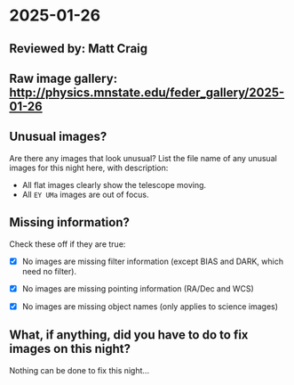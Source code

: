 # 2025-01-26

## Reviewed by:   Matt Craig

## Raw image gallery: http://physics.mnstate.edu/feder_gallery/2025-01-26

## Unusual images?

Are there any images that look unusual? List the file name of any unusual images for this night here, with description:

+ All flat images clearly show the telescope moving.
+ All `EY UMa` images are out of focus.

## Missing information?

Check these off if they are true:

- [x] No images are missing filter information (except BIAS and DARK, which need no filter).
- [x] No images are missing pointing information (RA/Dec and WCS)
- [x] No images are missing object names (only applies to science images)


## What, if anything, did you have to do to fix images on this night?

Nothing can be done to fix this night...
